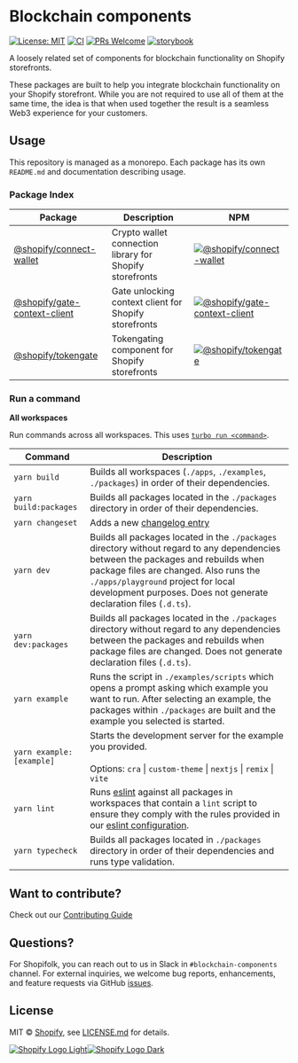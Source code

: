 # Blockchain components

[![License: MIT](https://img.shields.io/badge/License-MIT-green.svg)](LICENSE.md) [![CI](https://github.com/Shopify/blockchain-components/actions/workflows/ci.yml/badge.svg)](https://github.com/Shopify/blockchain-components/actions?query=branch%3Amain) [![PRs Welcome](https://img.shields.io/badge/PRs-welcome-brightgreen.svg)](../../.github/contributing.md) [![storybook](https://shields.io/badge/storybook-white?logo=storybook&style=flat)](https://main--639b1f308693132693d9b82c.chromatic.com/)

A loosely related set of components for blockchain functionality on Shopify storefronts.

These packages are built to help you integrate blockchain functionality on your Shopify storefront. While you are not required to use all of them at the same time, the idea is that when used together the result is a seamless Web3 experience for your customers.

## Usage

This repository is managed as a monorepo. Each package has its own `README.md` and documentation describing usage.

### Package Index

| Package                                                      | Description                                              | NPM                                                                                                                                                  |
| ------------------------------------------------------------ | -------------------------------------------------------- | ---------------------------------------------------------------------------------------------------------------------------------------------------- |
| [@shopify/connect-wallet](packages/connect-wallet)           | Crypto wallet connection library for Shopify storefronts | [![@shopify/connect-wallet](https://img.shields.io/npm/v/@shopify/connect-wallet)](https://npmjs.com/package/@shopify/connect-wallet)                |
| [@shopify/gate-context-client](packages/gate-context-client) | Gate unlocking context client for Shopify storefronts    | [![@shopify/gate-context-client](https://img.shields.io/npm/v/@shopify/gate-context-client)](https://npmjs.com/package/@shopify/gate-context-client) |
| [@shopify/tokengate](packages/tokengate)                     | Tokengating component for Shopify storefronts            | [![@shopify/tokengate](https://img.shields.io/npm/v/@shopify/tokengate)](https://npmjs.com/package/@shopify/tokengate)                               |

### Run a command

**All workspaces**

Run commands across all workspaces. This uses [`turbo run <command>`](https://turborepo.org/docs/reference/command-line-reference#turbo-run-task).

| Command                  | Description                                                                                                                                                                                                                                                                             |
| ------------------------ | --------------------------------------------------------------------------------------------------------------------------------------------------------------------------------------------------------------------------------------------------------------------------------------- |
| `yarn build`             | Builds all workspaces (`./apps`, `./examples`, `./packages`) in order of their dependencies.                                                                                                                                                                                            |
| `yarn build:packages`    | Builds all packages located in the `./packages` directory in order of their dependencies.                                                                                                                                                                                               |
| `yarn changeset`         | Adds a new [changelog entry](https://github.com/Shopify/blockchain-components/blob/main/.github/contributing.md#adding-a-changeset)                                                                                                                                                     |
| `yarn dev`               | Builds all packages located in the `./packages` directory without regard to any dependencies between the packages and rebuilds when package files are changed. Also runs the `./apps/playground` project for local development purposes. Does not generate declaration files (`.d.ts`). |
| `yarn dev:packages`      | Builds all packages located in the `./packages` directory without regard to any dependencies between the packages and rebuilds when package files are changed. Does not generate declaration files (`.d.ts`).                                                                           |
| `yarn example`           | Runs the script in `./examples/scripts` which opens a prompt asking which example you want to run. After selecting an example, the packages within `./packages` are built and the example you selected is started.                                                                      |
| `yarn example:[example]` | Starts the development server for the example you provided. <br /><br /> Options: `cra` &#124; `custom-theme` &#124; `nextjs` &#124; `remix` &#124; `vite`                                                                                                                              |
| `yarn lint`              | Runs [eslint](https://eslint.org/) against all packages in workspaces that contain a `lint` script to ensure they comply with the rules provided in our [eslint configuration](../.eslintrc.js).                                                                                                 |
| `yarn typecheck`         | Builds all packages located in `./packages` directory in order of their dependencies and runs type validation.                                                                                                                                                                          |

## Want to contribute?

Check out our [Contributing Guide](./.github/contributing.md)

## Questions?

For Shopifolk, you can reach out to us in Slack in `#blockchain-components` channel. For external inquiries, we welcome bug reports, enhancements, and feature requests via GitHub [issues](/issues).

## License

MIT &copy; [Shopify](https://shopify.com/), see [LICENSE.md](LICENSE.md) for details.

[![Shopify Logo Light](./images/shopify-light.svg#gh-dark-mode-only)![Shopify Logo Dark](./images/shopify-dark.svg#gh-light-mode-only)](<(https://www.shopify.com/)>)
